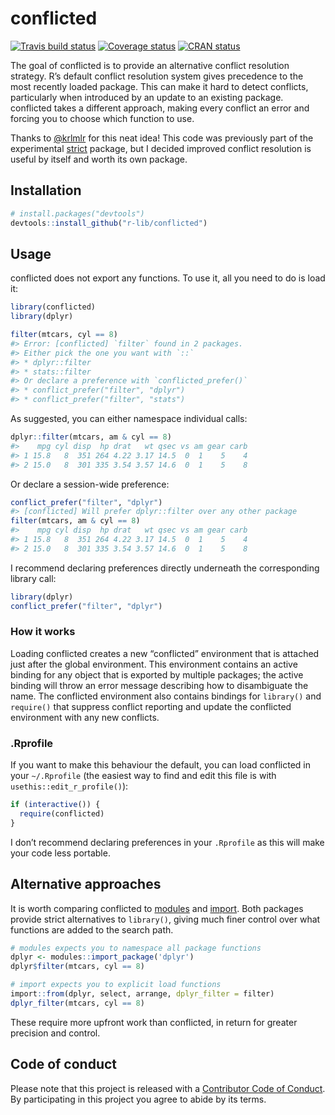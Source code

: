 
<!-- README.md is generated from README.Rmd. Please edit that file -->

# conflicted

[![Travis build
status](https://travis-ci.org/r-lib/conflicted.svg?branch=master)](https://travis-ci.org/r-lib/conflicted)
[![Coverage
status](https://codecov.io/gh/r-lib/conflicted/branch/master/graph/badge.svg)](https://codecov.io/github/r-lib/conflicted?branch=master)
[![CRAN
status](https://www.r-pkg.org/badges/version/conflicted)](https://cran.r-project.org/package=conflicted)

The goal of conflicted is to provide an alternative conflict resolution
strategy. R’s default conflict resolution system gives precedence to the
most recently loaded package. This can make it hard to detect conflicts,
particularly when introduced by an update to an existing package.
conflicted takes a different approach, making every conflict an error
and forcing you to choose which function to use.

Thanks to [@krlmlr](https://github.com/krlmlr) for this neat idea\! This
code was previously part of the experimental
[strict](https://github.com/hadley/strict) package, but I decided
improved conflict resolution is useful by itself and worth its own
package.

## Installation

``` r
# install.packages("devtools")
devtools::install_github("r-lib/conflicted")
```

## Usage

conflicted does not export any functions. To use it, all you need to do
is load it:

``` r
library(conflicted)
library(dplyr)

filter(mtcars, cyl == 8)
#> Error: [conflicted] `filter` found in 2 packages.
#> Either pick the one you want with `::` 
#> * dplyr::filter
#> * stats::filter
#> Or declare a preference with `conflicted_prefer()`
#> * conflict_prefer("filter", "dplyr")
#> * conflict_prefer("filter", "stats")
```

As suggested, you can either namespace individual calls:

``` r
dplyr::filter(mtcars, am & cyl == 8)
#>    mpg cyl disp  hp drat   wt qsec vs am gear carb
#> 1 15.8   8  351 264 4.22 3.17 14.5  0  1    5    4
#> 2 15.0   8  301 335 3.54 3.57 14.6  0  1    5    8
```

Or declare a session-wide preference:

``` r
conflict_prefer("filter", "dplyr")
#> [conflicted] Will prefer dplyr::filter over any other package
filter(mtcars, am & cyl == 8)
#>    mpg cyl disp  hp drat   wt qsec vs am gear carb
#> 1 15.8   8  351 264 4.22 3.17 14.5  0  1    5    4
#> 2 15.0   8  301 335 3.54 3.57 14.6  0  1    5    8
```

I recommend declaring preferences directly underneath the corresponding
library call:

``` r
library(dplyr)
conflict_prefer("filter", "dplyr")
```

### How it works

Loading conflicted creates a new “conflicted” environment that is
attached just after the global environment. This environment contains an
active binding for any object that is exported by multiple packages; the
active binding will throw an error message describing how to
disambiguate the name. The conflicted environment also contains bindings
for `library()` and `require()` that suppress conflict reporting and
update the conflicted environment with any new conflicts.

### .Rprofile

If you want to make this behaviour the default, you can load conflicted
in your `~/.Rprofile` (the easiest way to find and edit this file is
with `usethis::edit_r_profile()`):

``` r
if (interactive()) {
  require(conflicted)
}
```

I don’t recommend declaring preferences in your `.Rprofile` as this will
make your code less portable.

## Alternative approaches

It is worth comparing conflicted to
[modules](http://github.com/klmr/modules) and
[import](https://github.com/smbache/import). Both packages provide
strict alternatives to `library()`, giving much finer control over what
functions are added to the search path.

``` r
# modules expects you to namespace all package functions
dplyr <- modules::import_package('dplyr')
dplyr$filter(mtcars, cyl == 8)

# import expects you to explicit load functions
import::from(dplyr, select, arrange, dplyr_filter = filter)
dplyr_filter(mtcars, cyl == 8)
```

These require more upfront work than conflicted, in return for greater
precision and control.

## Code of conduct

Please note that this project is released with a [Contributor Code of
Conduct](CODE_OF_CONDUCT.md). By participating in this project you agree
to abide by its terms.
